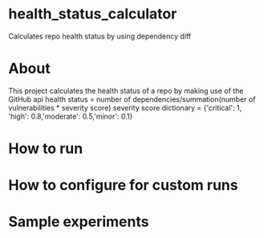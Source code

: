 # health_status_calculator
Calculates repo health status by using dependency diff 

# About
This project calculates the health status of a repo by making use of the GitHub api
health status = number of dependencies/summation(number of vulnerabilities * severity score)
severity score dictionary = {'critical': 1, 'high': 0.8,'moderate': 0.5,'minor': 0.1}

# How to run

# How to configure for custom runs

# Sample experiments





